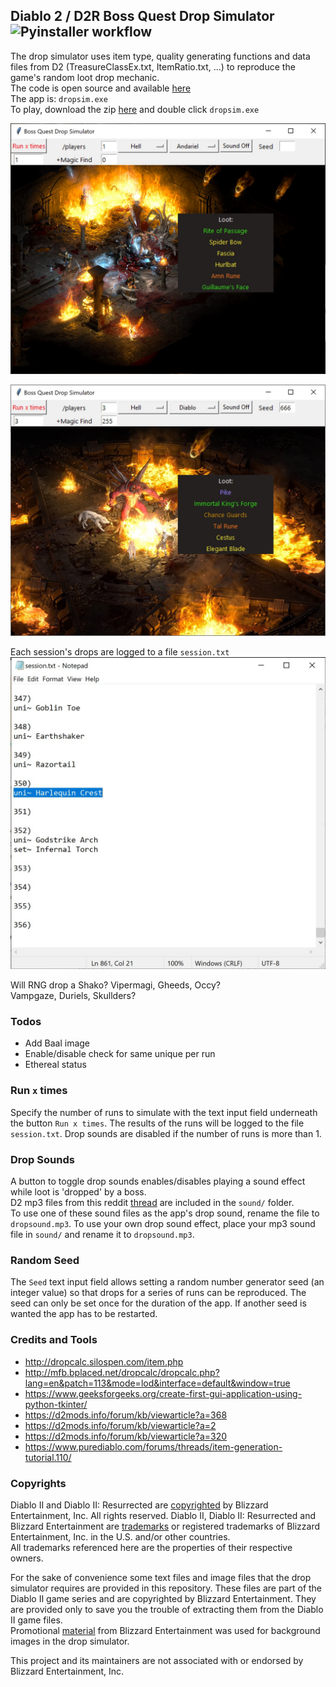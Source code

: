## Diablo 2 / D2R Boss Quest Drop Simulator ![Pyinstaller workflow](https://github.com/pairofdocs/d2-drop-simulator/actions/workflows/main.yaml/badge.svg)

The drop simulator uses item type, quality generating functions and data files from D2 (TreasureClassEx.txt, ItemRatio.txt, ...) to reproduce the game's random loot drop mechanic.  
The code is open source and available [here](https://github.com/pairofdocs/d2-drop-simulator/blob/master/dropsim.py)  
The app is: `dropsim.exe`  
To play, download the zip [here](https://github.com/pairofdocs/d2-drop-simulator/archive/refs/heads/master.zip) and double click `dropsim.exe`

![App window](./img/andyq_drop_bckgrd.jpg)

![App window with diablo](./img/diabq_drop_bckgrd.jpg)

Each session's drops are logged to a file `session.txt`  
![session.txt drop log](./img/350runs_shako.jpg)

Will RNG drop a Shako? Vipermagi, Gheeds, Occy?  
Vampgaze, Duriels, Skullders?


### Todos
- Add Baal image
- Enable/disable check for same unique per run
- Ethereal status


### Run `x` times
Specify the number of runs to simulate with the text input field underneath the button `Run x times`. The results of the runs will be logged to the file `session.txt`. Drop sounds are disabled if the number of runs is more than 1.


### Drop Sounds
A button to toggle drop sounds enables/disables playing a sound effect while loot is 'dropped' by a boss.  
D2 mp3 files from this reddit [thread](https://www.reddit.com/r/pathofexile/comments/9at2tw/d2_sounds_arranged_for_neversinks_filterblade/?utm_source=share&utm_medium=mweb&_branch_match_id=894651600463416745) are included in the `sound/` folder.  
To use one of these sound files as the app's drop sound, rename the file to `dropsound.mp3`. To use your own drop sound effect, place your mp3 sound file in `sound/` and rename it to `dropsound.mp3`.


### Random Seed
The `Seed` text input field allows setting a random number generator seed (an integer value) so that drops for a series of runs can be reproduced. The seed can only be set once for the duration of the app. If another seed is wanted the app has to be restarted.


### Credits and Tools
- http://dropcalc.silospen.com/item.php
- http://mfb.bplaced.net/dropcalc/dropcalc.php?lang=en&patch=113&mode=lod&interface=default&window=true
- https://www.geeksforgeeks.org/create-first-gui-application-using-python-tkinter/
- https://d2mods.info/forum/kb/viewarticle?a=368
- https://d2mods.info/forum/kb/viewarticle?a=2
- https://d2mods.info/forum/kb/viewarticle?a=320
- https://www.purediablo.com/forums/threads/item-generation-tutorial.110/


### Copyrights
Diablo II and Diablo II: Resurrected are [copyrighted](https://www.blizzard.com/en-us/legal/9c9cb70b-d1ed-4e17-998a-16c6df46be7b/copyright-notices) by Blizzard Entertainment, Inc. All rights reserved. Diablo II, Diablo II: Resurrected and Blizzard Entertainment are [trademarks](https://www.blizzard.com/en-us/legal/9c9cb70b-d1ed-4e17-998a-16c6df46be7b/copyright-notices) or registered trademarks of Blizzard Entertainment, Inc. in the U.S. and/or other countries.  
All trademarks referenced here are the properties of their respective owners.

For the sake of convenience some text files and image files that the drop simulator requires are provided in this repository.
These files are part of the Diablo II game series and are copyrighted by Blizzard Entertainment.
They are provided only to save you the trouble of extracting them from the Diablo II game files.  
Promotional [material](https://youtu.be/DttPBtsZ5fc?t=87) from Blizzard Entertainment was used for background images in the drop simulator.

This project and its maintainers are not associated with or endorsed by Blizzard Entertainment, Inc. 
